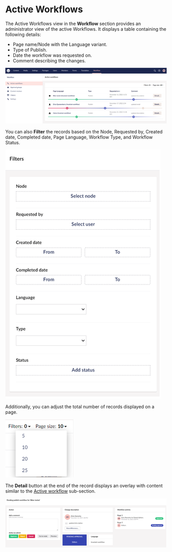 # Active Workflows

The Active Workflows view in the **Workflow** section provides an administrator view of the active Workflows. It displays a table containing the following details:

* Page name/Node with the Language variant.
* Type of Publish.
* Date the workflow was requested on.
* Comment describing the changes.

![Active Workflows](../../../11/umbraco-workflow/images/active-workflows-section.png)

You can also **Filter** the records based on the Node, Requested by, Created date, Completed date, Page Language, Workflow Type, and Workflow Status.

![Workflow history Filters](../../../11/umbraco-workflow/images/history-filter.png)

Additionally, you can adjust the total number of records displayed on a page.

![Workflow history PageSize](../../../11/umbraco-workflow/images/history-pagesize.png)

The **Detail** button at the end of the record displays an overlay with content similar to the [Active workflow](../getting-started/workflow-content-app.md#active-workflow) sub-section.

![Details overlay](../../../11/umbraco-workflow/images/active-workflow-detail-overlay.png)

